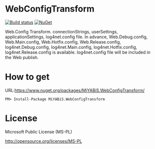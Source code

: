 # WebConfigTransform


[![Build status](https://ci.appveyor.com/api/projects/status/w4061acgsjxf4p1u?svg=true)](https://ci.appveyor.com/project/miyabis/webconfigtransform)
[![NuGet](https://img.shields.io/nuget/v/MiYABiS.WebConfigTransform.svg)](https://www.nuget.org/packages/MiYABiS.WebConfigTransform/)

Web.Config Transform.
connectionStrings, userSettings, applicationSettings, log4net.config file.
In advance, Web.Debug.config, Web.Main.config, Web.Hotfix.config, Web.Release.config, 
log4net.Debug.config, log4net.Main.config, log4net.Hotfix.config, log4net.Release.config is available.
log4net.config file will be included in the Web publish.


How to get
==========

URL:https://www.nuget.org/packages/MiYABiS.WebConfigTransform/
```
PM> Install-Package MiYABiS.WebConfigTransform
```

License
=======

Microsoft Public License (MS-PL)

http://opensource.org/licenses/MS-PL
